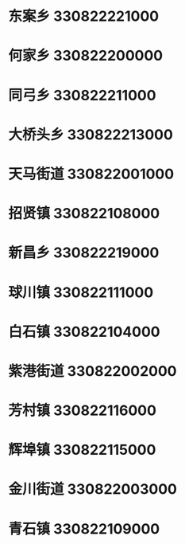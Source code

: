 # 东案乡 330822221000
# 何家乡 330822200000
# 同弓乡 330822211000
# 大桥头乡 330822213000
# 天马街道 330822001000
# 招贤镇 330822108000
# 新昌乡 330822219000
# 球川镇 330822111000
# 白石镇 330822104000
# 紫港街道 330822002000
# 芳村镇 330822116000
# 辉埠镇 330822115000
# 金川街道 330822003000
# 青石镇 330822109000
